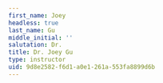 ```yaml
---
first_name: Joey
headless: true
last_name: Gu
middle_initial: ''
salutation: Dr.
title: Dr. Joey Gu
type: instructor
uid: 9d8e2582-f6d1-a0e1-261a-553fa8899d6b
---
```

